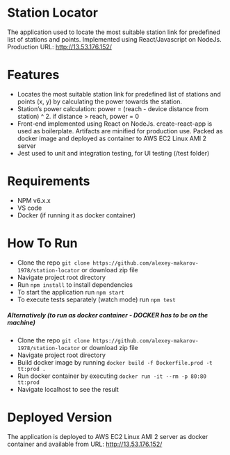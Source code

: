 # Station Locator

The application used to locate the most suitable station link for predefined list of stations and points.
Implemented using React/Javascript on NodeJs. Production URL: http://13.53.176.152/

# Features

- Locates the most suitable station link for predefined list of stations and points (x, y) by calculating the power towards the station.
- Station’s power calculation: power = (reach - device distance from station) ^ 2. if distance > reach, power = 0
- Front-end implemented using React on NodeJs. create-react-app is used as boilerplate. Artifacts are minified for production use. Packed as docker image and deployed as container to AWS EC2 Linux AMI 2 server
- Jest used to unit and integration testing, for UI testing (/test folder)

# Requirements

- NPM v6.x.x
- VS code
- Docker (if running it as docker container)

# How To Run

- Clone the repo `git clone https://github.com/alexey-makarov-1978/station-locator` or download zip file
- Navigate project root directory
- Run `npm install` to install dependencies
- To start the application run `npm start`
- To execute tests separately (watch mode) run `npm test`

##### Alternatively (to run as docker container - DOCKER has to be on the machine)

- Clone the repo `git clone https://github.com/alexey-makarov-1978/station-locator` or download zip file
- Navigate project root directory
- Build docker image by running `docker build -f Dockerfile.prod -t tt:prod .`
- Run docker container by executing `docker run -it --rm -p 80:80 tt:prod`
- Navigate localhost to see the result

# Deployed Version

The application is deployed to AWS EC2 Linux AMI 2 server as docker container and available from URL: http://13.53.176.152/
